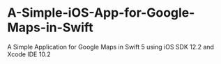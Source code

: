 # A-Simple-iOS-App-for-Google-Maps-in-Swift
A Simple Application for Google Maps in Swift 5 using iOS SDK 12.2 and Xcode IDE 10.2

